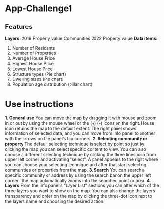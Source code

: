 # App-Challenge1
## Features
**Layers:** 
2019 Property value
Communities
2022 Property value
**Data items:**
1.	Number of Residents
2.	Number of Properties
3.	Average House Price
4.	Highest House Price
5.	Lowest House Price
6.	Structure types (Pie chart)
7.	Dwelling sizes (Pie chart)
8.	Population age distribution (pillar chart)


# Use instructions
**1. General use**
You can move the map by dragging it with mouse and zoom in or out by using the mouse wheel or the (+) (-) icons on the right. House icon returns the map to the default extent. The right panel shows information of selected data, and you can move from info panel to another with the arrows on the panel’s top corners.
**2.  Selecting community or property**
The default selecting technique is select by point so just by clicking the map you can select specific content to view. You can also choose a different selecting technique by clicking the three lines icon from upper left corner and activating “select”. A panel appears to the right where you can choose your selecting technique and after that start selecting communities or properties from the map. 
**3. Search**
You can search a specific community or address by using the search bar on the upper left corner. The map automatically zooms into the searched point or area.
**4. Layers**
From the info panel’s “Layer List” sections you can alter which of the three layers you want to show on the map. You can also change the layers transparency and order on the map by clicking the three-dot icon next to the layers name and choosing the desired action.
